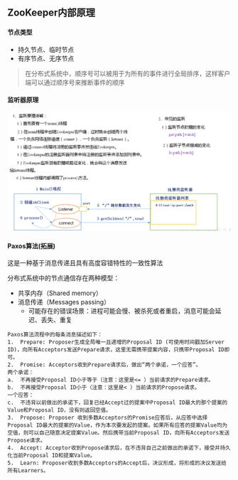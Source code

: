 ## ZooKeeper内部原理

#### 节点类型
- 持久节点、临时节点
- 有序节点、无序节点

> 在分布式系统中，顺序号可以被用于为所有的事件进行全局排序，这样客户端可以通过顺序号来推断事件的顺序

#### 监听器原理
![image](img/监听器原理.png)

#### Paxos算法(拓展)
这是一种基于消息传递且具有高度容错特性的一致性算法

分布式系统中的节点通信存在两种模型：
- 共享内存（Shared memory）
- 消息传递（Messages passing）
    - 可能存在的错误场景：进程可能会慢、被杀死或者重启，消息可能会延迟、丢失、重复

```
Paxos算法流程中的每条消息描述如下：
1.	Prepare: Proposer生成全局唯一且递增的Proposal ID (可使用时间戳加Server ID)，向所有Acceptors发送Prepare请求，这里无需携带提案内容，只携带Proposal ID即可。
2.	Promise: Acceptors收到Prepare请求后，做出“两个承诺，一个应答”。
两个承诺：
a.	不再接受Proposal ID小于等于（注意：这里是<= ）当前请求的Prepare请求。
b.	不再接受Proposal ID小于（注意：这里是< ）当前请求的Propose请求。
一个应答：
c.	不违背以前做出的承诺下，回复已经Accept过的提案中Proposal ID最大的那个提案的Value和Proposal ID，没有则返回空值。
3.	Propose: Proposer 收到多数Acceptors的Promise应答后，从应答中选择Proposal ID最大的提案的Value，作为本次要发起的提案。如果所有应答的提案Value均为空值，则可以自己随意决定提案Value。然后携带当前Proposal ID，向所有Acceptors发送Propose请求。
4.	Accept: Acceptor收到Propose请求后，在不违背自己之前做出的承诺下，接受并持久化当前Proposal ID和提案Value。
5.	Learn: Proposer收到多数Acceptors的Accept后，决议形成，将形成的决议发送给所有Learners。

```

